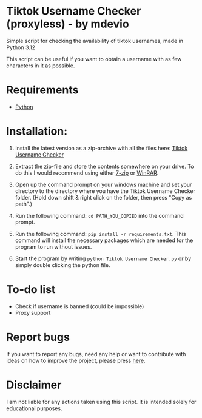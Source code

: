 # Tiktok Username Checker (proxyless) - by mdevio

Simple script for checking the availability of tiktok usernames, made in Python 3.12

This script can be useful if you want to obtain a username with as few characters in it as possible.

# Requirements

- [Python](https://www.python.org/downloads/)

# Installation:

1. Install the latest version as a zip-archive with all the files here: [Tiktok Username Checker](https://github.com/mdevio/tiktok-username-checker/archive/refs/heads/main.zip)

2. Extract the zip-file and store the contents somewhere on your drive. To do this I would recommend using either [7-zip](https://www.7-zip.org/download.html) or [WinRAR](https://www.win-rar.com/download.html).

3. Open up the command prompt on your windows machine and set your directory to the directory where you have the Tiktok Username Checker folder. (Hold down shift & right click on the folder, then press "Copy as path".)

4. Run the following command: `cd PATH_YOU_COPIED` into the command prompt.

5. Run the following command: `pip install -r requirements.txt`. This command will install the necessary packages which are needed for the program to run without issues.

6. Start the program by writing `python Tiktok Username Checker.py` or by simply double clicking the python file.

# To-do list

- Check if username is banned (could be impossible)
- Proxy support

# Report bugs

If you want to report any bugs, need any help or want to contribute with ideas on how to improve the project, please press [here](https://github.com/mdevio/TikTok-Username-Checker/issues).

# Disclaimer

I am not liable for any actions taken using this script. It is intended solely for educational purposes.
